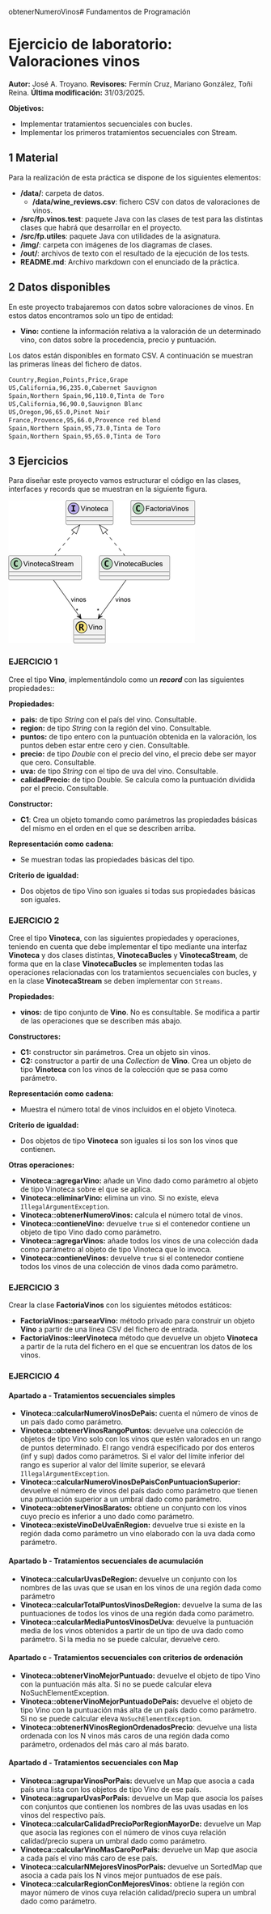 obtenerNumeroVinos# Fundamentos de Programación
# Ejercicio de laboratorio: Valoraciones vinos

**Autor:** José A. Troyano. 
**Revisores:** Fermín Cruz, Mariano González, Toñi Reina. 
**Última modificación:** 31/03/2025.



**Objetivos:**

- Implementar tratamientos secuenciales con bucles.
- Implementar los primeros tratamientos secuenciales con Stream.


## **1 Material**

Para la realización de esta práctica se dispone de los siguientes elementos:

- **/data/**: carpeta de datos.
  - **/data/wine\_reviews.csv**: fichero CSV con datos de valoraciones de vinos.
- **/src/fp.vinos.test**: paquete Java con las clases de test para las distintas clases que habrá que desarrollar en el proyecto.
- **/src/fp.utiles**: paquete Java con utilidades de la asignatura.
- **/img/**: carpeta con imágenes de los diagramas de clases.
- **/out/**: archivos de texto con el resultado de la ejecución de los tests.
- **README.md**:  Archivo markdown con el enunciado de la práctica. 

## **2 Datos disponibles**

En este proyecto trabajaremos con datos sobre valoraciones de vinos. En estos datos encontramos solo un tipo de entidad:

- **Vino:** contiene la información relativa a la valoración de un determinado vino, con datos sobre la procedencia, precio y puntuación.

Los datos están disponibles en formato CSV. A continuación se muestran las primeras líneas del fichero de datos.
```
Country,Region,Points,Price,Grape
US,California,96,235.0,Cabernet Sauvignon
Spain,Northern Spain,96,110.0,Tinta de Toro
US,California,96,90.0,Sauvignon Blanc
US,Oregon,96,65.0,Pinot Noir
France,Provence,95,66.0,Provence red blend
Spain,Northern Spain,95,73.0,Tinta de Toro
Spain,Northern Spain,95,65.0,Tinta de Toro
```

## **3 Ejercicios**

Para diseñar este proyecto vamos estructurar el código en las clases, interfaces y records que se muestran en la siguiente figura.

![Figura 1. Entidades de la aplicación Vinos](./img/class-diagram.png)


### **EJERCICIO 1**

Cree el tipo **Vino**, implementándolo como un ***record*** con las siguientes propiedades::

**Propiedades:**
- **pais:** de tipo *String* con el país del vino. Consultable.
- **region:** de tipo *String* con la región del vino. Consultable.
- **puntos:** de tipo entero con la puntuación obtenida en la valoración, los puntos deben estar entre cero y cien. Consultable.
- **precio:** de tipo *Double* con el precio del vino, el precio debe ser mayor que cero. Consultable.
- **uva:** de tipo *String* con el tipo de uva del vino. Consultable.
- **calidadPrecio:**  de tipo Double. Se calcula como la puntuación dividida por el precio. Consultable.

**Constructor:**
- **C1**: Crea un objeto tomando como parámetros las propiedades básicas del mismo en el orden en el que se describen arriba.

**Representación como cadena:**
- Se muestran todas las propiedades básicas del tipo.

**Criterio de igualdad:**
- Dos objetos de tipo Vino son iguales si todas sus propiedades básicas son iguales.

### **EJERCICIO 2**

Cree el tipo **Vinoteca**, con las siguientes propiedades y operaciones, teniendo en cuenta que debe implementar el tipo mediante una interfaz **Vinoteca** y dos clases distintas, **VinotecaBucles** y **VinotecaStream**, de forma que en la clase **VinotecaBucles** se implementen todas las operaciones relacionadas con los tratamientos secuenciales con bucles, y en la clase **VinotecaStream** se deben implementar con `Streams`.


**Propiedades:**
- **vinos:** de tipo conjunto de **Vino**. No es consultable. Se modifica a partir de las operaciones que se describen más abajo.

**Constructores:**
- **C1:** constructor sin parámetros. Crea un objeto sin vinos.
- **C2:** constructor a partir de una *Collection* de **Vino**. Crea un objeto de tipo **Vinoteca** con los vinos de la colección que se pasa como parámetro.

**Representación como cadena:**
- Muestra el número total de vinos incluidos en el objeto Vinoteca.

**Criterio de igualdad:**
- Dos objetos de tipo **Vinoteca** son iguales si los son los vinos que contienen.

**Otras operaciones:**
- **Vinoteca::agregarVino:** añade un Vino dado como parámetro al objeto de tipo Vinoteca sobre el que se aplica.
- **Vinoteca::eliminarVino:** elimina un vino. Si no existe, eleva `IllegalArgumentException`.
- **Vinoteca::obtenerNumeroVinos:** calcula el número total de vinos.
- **Vinoteca::contieneVino:** devuelve `true` si el contenedor contiene un objeto de tipo Vino dado como parámetro.
- **Vinoteca::agregarVinos:** añade todos los vinos de una colección dada como parámetro al objeto de tipo Vinoteca que lo invoca.
- **Vinoteca::contieneVinos:** devuelve `true` si el contenedor contiene todos los vinos de una colección de vinos dada como parámetro.

### **EJERCICIO 3**

Crear la clase **FactoriaVinos** con los siguientes métodos estáticos:
- **FactoriaVinos::parsearVino:** método privado para construir un objeto **Vino** a partir de una línea CSV del fichero de entrada.
- **FactoriaVinos::leerVinoteca** método que devuelve un objeto **Vinoteca** a partir de la ruta del fichero en el que se encuentran los datos de los vinos.

### **EJERCICIO 4**

#### **Apartado a - Tratamientos secuenciales simples**

- **Vinoteca::calcularNumeroVinosDePais:** cuenta el número de vinos de un país dado como parámetro.
- **Vinoteca::obtenerVinosRangoPuntos:** devuelve una colección de objetos de tipo Vino solo con los vinos que estén valorados en un rango de puntos determinado. El rango vendrá especificado por dos enteros (inf y sup) dados como parámetros. Si el valor del límite inferior del rango es superior al valor del límite superior, se elevará `IllegalArgumentException`.
- **Vinoteca::calcularNumeroVinosDePaisConPuntuacionSuperior:** devuelve el número de vinos del país dado como parámetro que tienen una puntuación superior a un umbral dado como parámetro.
- **Vinoteca::obtenerVinosBaratos:** obtiene un conjunto con los vinos cuyo precio es inferior a uno dado como parámetro.
- **Vinoteca::existeVinoDeUvaEnRegion:** devuelve true si existe en la región dada como parámetro un vino elaborado con la uva dada como parámetro.

#### **Apartado b - Tratamientos secuenciales de acumulación**

- **Vinoteca::calcularUvasDeRegion:** devuelve un conjunto con los nombres de las uvas que se usan en los vinos de una región dada como parámetro
- **Vinoteca::calcularTotalPuntosVinosDeRegion:** devuelve la suma de las puntuaciones de todos los vinos de una región dada como parámetro.
- **Vinoteca::calcularMediaPuntosVinosDeUva**: devuelve la puntuación media de los vinos obtenidos a partir de un tipo de uva dado como parámetro. Si la media no se puede calcular, devuelve cero.

#### **Apartado c - Tratamientos secuenciales con criterios de ordenación**

- **Vinoteca::obtenerVinoMejorPuntuado:** devuelve el objeto de tipo Vino con la puntuación más alta. Si no se puede calcular eleva NoSuchElementException.
- **Vinoteca::obtenerVinoMejorPuntuadoDePais:** devuelve el objeto de tipo Vino con la puntuación más alta de un país dado como parámetro. Si no se puede calcular eleva `NoSuchElementException`.
- **Vinoteca::obtenerNVinosRegionOrdenadosPrecio**: devuelve una lista ordenada con los N vinos más caros de una región dada como parámetro, ordenados del más caro al más barato.

#### **Apartado d - Tratamientos secuenciales con Map**

- **Vinoteca::agruparVinosPorPais:** devuelve un Map que asocia a cada país una lista con los objetos de tipo Vino de ese país. 
- **Vinoteca::agruparUvasPorPais:** devuelve un Map que asocia los países con conjuntos que contienen los nombres de las uvas usadas en los vinos del respectivo país.
- **Vinoteca::calcularCalidadPrecioPorRegionMayorDe:** devuelve un Map que asocia las regiones con el número de vinos cuya relación calidad/precio supera un umbral dado como parámetro.
- **Vinoteca::calcularVinoMasCaroPorPais:** devuelve un Map que asocia a cada país el vino más caro de ese país.
- **Vinoteca::calcularNMejoresVinosPorPais:** devuelve un SortedMap que asocia a cada país los N vinos mejor puntuados de ese país. 
- **Vinoteca::calcularRegionConMejoresVinos:** obtiene la región con mayor número de vinos cuya relación calidad/precio supera un umbral dado como parámetro.
